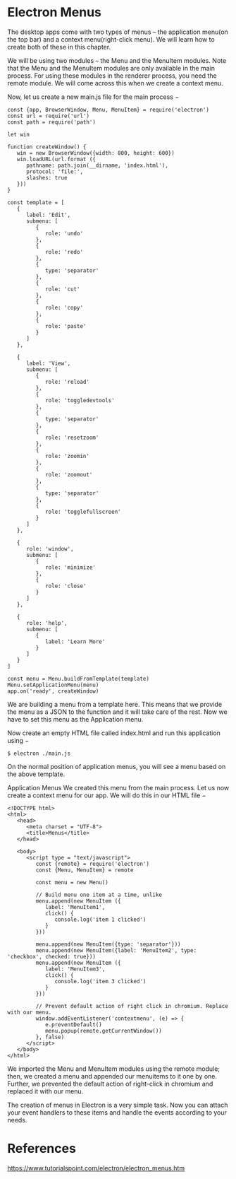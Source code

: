 # Electron Menus

The desktop apps come with two types of menus – the application menu(on the top bar) and a context menu(right-click menu). We will learn how to create both of these in this chapter.

We will be using two modules – the Menu and the MenuItem modules. Note that the Menu and the MenuItem modules are only available in the main process. For using these modules in the renderer process, you need the remote module. We will come across this when we create a context menu.

Now, let us create a new main.js file for the main process −
```
const {app, BrowserWindow, Menu, MenuItem} = require('electron')
const url = require('url')
const path = require('path')

let win

function createWindow() {
   win = new BrowserWindow({width: 800, height: 600})
   win.loadURL(url.format ({
      pathname: path.join(__dirname, 'index.html'),
      protocol: 'file:',
      slashes: true
   }))
}

const template = [
   {
      label: 'Edit',
      submenu: [
         {
            role: 'undo'
         },
         {
            role: 'redo'
         },
         {
            type: 'separator'
         },
         {
            role: 'cut'
         },
         {
            role: 'copy'
         },
         {
            role: 'paste'
         }
      ]
   },

   {
      label: 'View',
      submenu: [
         {
            role: 'reload'
         },
         {
            role: 'toggledevtools'
         },
         {
            type: 'separator'
         },
         {
            role: 'resetzoom'
         },
         {
            role: 'zoomin'
         },
         {
            role: 'zoomout'
         },
         {
            type: 'separator'
         },
         {
            role: 'togglefullscreen'
         }
      ]
   },

   {
      role: 'window',
      submenu: [
         {
            role: 'minimize'
         },
         {
            role: 'close'
         }
      ]
   },

   {
      role: 'help',
      submenu: [
         {
            label: 'Learn More'
         }
      ]
   }
]

const menu = Menu.buildFromTemplate(template)
Menu.setApplicationMenu(menu)
app.on('ready', createWindow)
```
We are building a menu from a template here. This means that we provide the menu as a JSON to the function and it will take care of the rest. Now we have to set this menu as the Application menu.

Now create an empty HTML file called index.html and run this application using −
```
$ electron ./main.js
```
On the normal position of application menus, you will see a menu based on the above template.

Application Menus
We created this menu from the main process. Let us now create a context menu for our app. We will do this in our HTML file −
```
<!DOCTYPE html>
<html>
   <head>
      <meta charset = "UTF-8">
      <title>Menus</title>
   </head>

   <body>
      <script type = "text/javascript">
         const {remote} = require('electron')
         const {Menu, MenuItem} = remote

         const menu = new Menu()

         // Build menu one item at a time, unlike
         menu.append(new MenuItem ({
            label: 'MenuItem1',
            click() {
               console.log('item 1 clicked')
            }
         }))

         menu.append(new MenuItem({type: 'separator'}))
         menu.append(new MenuItem({label: 'MenuItem2', type: 'checkbox', checked: true}))
         menu.append(new MenuItem ({
            label: 'MenuItem3',
            click() {
               console.log('item 3 clicked')
            }
         }))

         // Prevent default action of right click in chromium. Replace with our menu.
         window.addEventListener('contextmenu', (e) => {
            e.preventDefault()
            menu.popup(remote.getCurrentWindow())
         }, false)
      </script>
   </body>
</html>
```
We imported the Menu and MenuItem modules using the remote module; then, we created a menu and appended our menuitems to it one by one. Further, we prevented the default action of right-click in chromium and replaced it with our menu.

The creation of menus in Electron is a very simple task. Now you can attach your event handlers to these items and handle the events according to your needs.

# References
https://www.tutorialspoint.com/electron/electron_menus.htm
